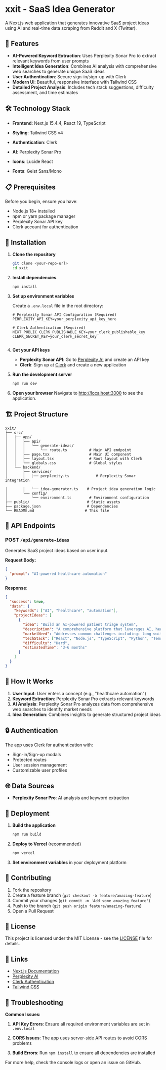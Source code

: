 # xxit - SaaS Idea Generator

A Next.js web application that generates innovative SaaS project ideas using AI and real-time data scraping from Reddit and X (Twitter).

## 🚀 Features

- **AI-Powered Keyword Extraction**: Uses Perplexity Sonar Pro to extract relevant keywords from user prompts
- **Intelligent Idea Generation**: Combines AI analysis with comprehensive web searches to generate unique SaaS ideas
- **User Authentication**: Secure sign-in/sign-up with Clerk
- **Modern UI**: Beautiful, responsive interface with Tailwind CSS
- **Detailed Project Analysis**: Includes tech stack suggestions, difficulty assessment, and time estimates

## 🛠️ Technology Stack

- **Frontend**: Next.js 15.4.4, React 19, TypeScript
- **Styling**: Tailwind CSS v4
- **Authentication**: Clerk
- **AI**: Perplexity Sonar Pro

- **Icons**: Lucide React
- **Fonts**: Geist Sans/Mono

## 📋 Prerequisites

Before you begin, ensure you have:
- Node.js 18+ installed
- npm or yarn package manager
- Perplexity Sonar API key
- Clerk account for authentication


## 🔧 Installation

1. **Clone the repository**
   ```bash
   git clone <your-repo-url>
   cd xxit
   ```

2. **Install dependencies**
   ```bash
   npm install
   ```

3. **Set up environment variables**
   
   Create a `.env.local` file in the root directory:
   ```env
   # Perplexity Sonar API Configuration (Required)
   PERPLEXITY_API_KEY=your_perplexity_api_key_here
   
   # Clerk Authentication (Required)
   NEXT_PUBLIC_CLERK_PUBLISHABLE_KEY=your_clerk_publishable_key
   CLERK_SECRET_KEY=your_clerk_secret_key
   
   
   ```

4. **Get your API keys**

   - **Perplexity Sonar API**: Go to [Perplexity AI](https://www.perplexity.ai/) and create an API key
   - **Clerk**: Sign up at [Clerk](https://clerk.com/) and create a new application
   

5. **Run the development server**
   ```bash
   npm run dev
   ```

6. **Open your browser**
   Navigate to [http://localhost:3000](http://localhost:3000) to see the application.

## 🏗️ Project Structure

```
xxit/
├── src/
│   ├── app/
│   │   ├── api/
│   │   │   └── generate-ideas/
│   │   │       └── route.ts          # Main API endpoint
│   │   ├── page.tsx                  # Main UI component
│   │   ├── layout.tsx                # Root layout with Clerk
│   │   └── globals.css               # Global styles
│   └── backend/
│       ├── services/
│       │   ├── perplexity.ts            # Perplexity Sonar integration

│       │   └── idea-generator.ts    # Project idea generation logic
│       └── config/
│           └── environment.ts        # Environment configuration
├── public/                          # Static assets
├── package.json                     # Dependencies
└── README.md                       # This file
```

## 🔧 API Endpoints

### POST `/api/generate-ideas`

Generates SaaS project ideas based on user input.

**Request Body:**
```json
{
  "prompt": "AI-powered healthcare automation"
}
```

**Response:**
```json
{
  "success": true,
  "data": {
    "keywords": ["AI", "healthcare", "automation"],
    "projectIdeas": [
      {
        "idea": "Build an AI-powered patient triage system",
        "description": "A comprehensive platform that leverages AI, healthcare, automation...",
        "marketNeed": "Addresses common challenges including: long wait times, staffing shortages",
        "techStack": ["React", "Node.js", "TypeScript", "Python", "TensorFlow"],
        "difficulty": "Hard",
        "estimatedTime": "3-6 months"
      }
    ]
  }
}
```

## 🎯 How It Works

1. **User Input**: User enters a concept (e.g., "healthcare automation")
2. **Keyword Extraction**: Perplexity Sonar Pro extracts relevant keywords
3. **AI Analysis**: Perplexity Sonar Pro analyzes data from comprehensive web searches to identify market needs
4. **Idea Generation**: Combines insights to generate structured project ideas

## 🔒 Authentication

The app uses Clerk for authentication with:
- Sign-in/Sign-up modals
- Protected routes
- User session management
- Customizable user profiles

## 🌐 Data Sources

- **Perplexity Sonar Pro**: AI analysis and keyword extraction

## 🚀 Deployment

1. **Build the application**
   ```bash
   npm run build
   ```

2. **Deploy to Vercel** (recommended)
   ```bash
   npx vercel
   ```

3. **Set environment variables** in your deployment platform

## 🤝 Contributing

1. Fork the repository
2. Create a feature branch (`git checkout -b feature/amazing-feature`)
3. Commit your changes (`git commit -m 'Add some amazing feature'`)
4. Push to the branch (`git push origin feature/amazing-feature`)
5. Open a Pull Request

## 📝 License

This project is licensed under the MIT License - see the [LICENSE](LICENSE) file for details.

## 🔗 Links

- [Next.js Documentation](https://nextjs.org/docs)
- [Perplexity AI](https://www.perplexity.ai/)
- [Clerk Authentication](https://clerk.com/docs)
- [Tailwind CSS](https://tailwindcss.com/docs)

## 🐛 Troubleshooting

**Common Issues:**

1. **API Key Errors**: Ensure all required environment variables are set in `.env.local`

3. **CORS Issues**: The app uses server-side API routes to avoid CORS problems
4. **Build Errors**: Run `npm install` to ensure all dependencies are installed

For more help, check the console logs or open an issue on GitHub.
